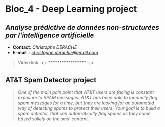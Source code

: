
# Bloc_4 - Deep Learning project

## *Analyse prédictive de données non-structurées par l'intelligence artificielle*

- **Contact**: *Christophe DERACHE*
- **E-mail**&nbsp;&nbsp;: *christophe.derache@gmail.com*

> Video link : 👉 ***************** 👈

## AT&T Spam Detector project
>*One of the main pain point that AT&T users are facing is constant exposure to SPAM messages. AT&T has been able to manually flag spam messages for a time, but they are looking for an automated way of detecting spams to protect their users. Your goal is to build a spam detector, that can automatically flag spams as they come based sollely on the sms' content.*

